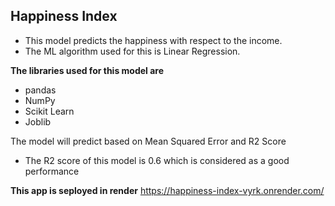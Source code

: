 ## **Happiness Index**
- This model predicts the happiness with respect to the income.
- The ML algorithm used for this is  Linear Regression.

**The libraries used for this model are**
- pandas
- NumPy
- Scikit Learn
- Joblib


The model will predict based on Mean Squared Error and R2 Score
- The R2 score of this model is 0.6 which is considered as a good performance

**This app is seployed in render**
https://happiness-index-vyrk.onrender.com/

